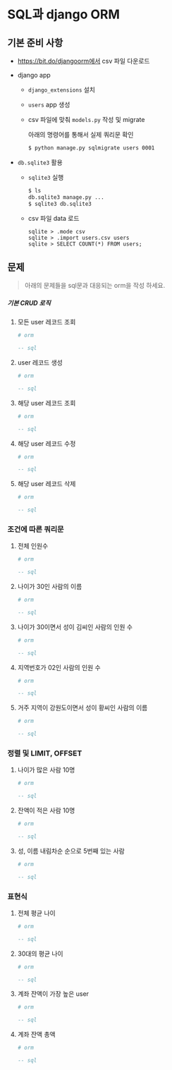 # SQL과 django ORM

## 기본 준비 사항

* https://bit.do/djangoorm에서 csv 파일 다운로드

* django app

  * `django_extensions` 설치

  * `users` app 생성

  * csv 파일에 맞춰 `models.py` 작성 및 migrate

    아래의 명령어를 통해서 실제 쿼리문 확인

    ```bash
    $ python manage.py sqlmigrate users 0001
    ```

* `db.sqlite3` 활용

  * `sqlite3`  실행

    ```bash
    $ ls
    db.sqlite3 manage.py ...
    $ sqlite3 db.sqlite3
    ```

  * csv 파일 data 로드

    ```sqlite
    sqlite > .mode csv
    sqlite > .import users.csv users
    sqlite > SELECT COUNT(*) FROM users;
    ```



## 문제

> 아래의 문제들을 sql문과 대응되는 orm을 작성 하세요.

##### 기본 CRUD 로직

1. 모든 user 레코드 조회

      ```python
   # orm
   ```

      ```sql
   -- sql
      ```

2. user 레코드 생성

   ```python
   # orm
   ```

   ```sql
   -- sql
   ```

3. 해당 user 레코드 조회

      ```python
   # orm
   ```

      ```sql
   -- sql
      ```

4. 해당 user 레코드 수정

      ```python
   # orm
   ```

      ```sql
   -- sql
      ```

5. 해당 user 레코드 삭제

      ```python
   # orm
   ```

      ```sql
   -- sql
      ```

### 조건에 따른 쿼리문

1. 전체 인원수 

      ```python
   # orm
   ```

      ```sql
   -- sql
      ```

2. 나이가 30인 사람의 이름

      ```python
   # orm
   ```

      ```sql
   -- sql
      ```

3. 나이가 30이면서 성이 김씨인 사람의 인원 수

      ```python
   # orm
   ```

      ```sql
   -- sql
      ```

4. 지역번호가 02인 사람의 인원 수

      ```python
   # orm
   ```

      ```sql
   -- sql
      ```

5. 거주 지역이 강원도이면서 성이 황씨인 사람의 이름

      ```python
   # orm
   ```

      ```sql
   -- sql
      ```



### 정렬 및 LIMIT, OFFSET

1. 나이가 많은 사람 10명

      ```python
   # orm
   ```

      ```sql
   -- sql
      ```

2. 잔액이 적은 사람 10명

      ```python
   # orm
   ```

      ```sql
   -- sql
      ```

3. 성, 이름 내림차순 순으로 5번째 있는 사람

      ```python
   # orm
   ```

      ```sql
   -- sql
      ```



### 표현식

1. 전체 평균 나이

      ```python
   # orm
   ```

      ```sql
   -- sql
      ```

2. 30대의 평균 나이

      ```python
   # orm
   ```

      ```sql
   -- sql
      ```

3. 계좌 잔액이 가장 높은 user

      ```python
   # orm
   ```

      ```sql
   -- sql
      ```

4. 계좌 잔액 총액

      ```python
   # orm
   ```

      ```sql
   -- sql
      ```